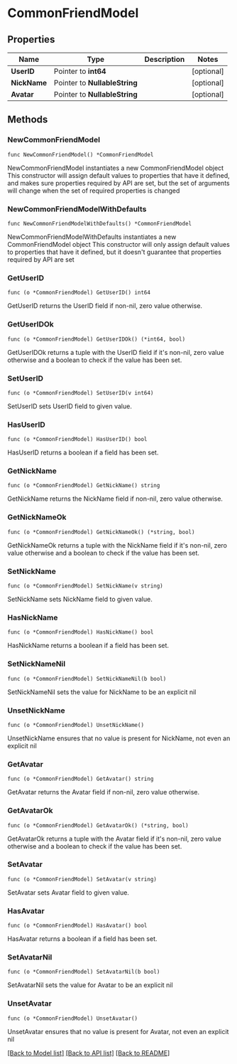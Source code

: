 # CommonFriendModel

## Properties

Name | Type | Description | Notes
------------ | ------------- | ------------- | -------------
**UserID** | Pointer to **int64** |  | [optional] 
**NickName** | Pointer to **NullableString** |  | [optional] 
**Avatar** | Pointer to **NullableString** |  | [optional] 

## Methods

### NewCommonFriendModel

`func NewCommonFriendModel() *CommonFriendModel`

NewCommonFriendModel instantiates a new CommonFriendModel object
This constructor will assign default values to properties that have it defined,
and makes sure properties required by API are set, but the set of arguments
will change when the set of required properties is changed

### NewCommonFriendModelWithDefaults

`func NewCommonFriendModelWithDefaults() *CommonFriendModel`

NewCommonFriendModelWithDefaults instantiates a new CommonFriendModel object
This constructor will only assign default values to properties that have it defined,
but it doesn't guarantee that properties required by API are set

### GetUserID

`func (o *CommonFriendModel) GetUserID() int64`

GetUserID returns the UserID field if non-nil, zero value otherwise.

### GetUserIDOk

`func (o *CommonFriendModel) GetUserIDOk() (*int64, bool)`

GetUserIDOk returns a tuple with the UserID field if it's non-nil, zero value otherwise
and a boolean to check if the value has been set.

### SetUserID

`func (o *CommonFriendModel) SetUserID(v int64)`

SetUserID sets UserID field to given value.

### HasUserID

`func (o *CommonFriendModel) HasUserID() bool`

HasUserID returns a boolean if a field has been set.

### GetNickName

`func (o *CommonFriendModel) GetNickName() string`

GetNickName returns the NickName field if non-nil, zero value otherwise.

### GetNickNameOk

`func (o *CommonFriendModel) GetNickNameOk() (*string, bool)`

GetNickNameOk returns a tuple with the NickName field if it's non-nil, zero value otherwise
and a boolean to check if the value has been set.

### SetNickName

`func (o *CommonFriendModel) SetNickName(v string)`

SetNickName sets NickName field to given value.

### HasNickName

`func (o *CommonFriendModel) HasNickName() bool`

HasNickName returns a boolean if a field has been set.

### SetNickNameNil

`func (o *CommonFriendModel) SetNickNameNil(b bool)`

 SetNickNameNil sets the value for NickName to be an explicit nil

### UnsetNickName
`func (o *CommonFriendModel) UnsetNickName()`

UnsetNickName ensures that no value is present for NickName, not even an explicit nil
### GetAvatar

`func (o *CommonFriendModel) GetAvatar() string`

GetAvatar returns the Avatar field if non-nil, zero value otherwise.

### GetAvatarOk

`func (o *CommonFriendModel) GetAvatarOk() (*string, bool)`

GetAvatarOk returns a tuple with the Avatar field if it's non-nil, zero value otherwise
and a boolean to check if the value has been set.

### SetAvatar

`func (o *CommonFriendModel) SetAvatar(v string)`

SetAvatar sets Avatar field to given value.

### HasAvatar

`func (o *CommonFriendModel) HasAvatar() bool`

HasAvatar returns a boolean if a field has been set.

### SetAvatarNil

`func (o *CommonFriendModel) SetAvatarNil(b bool)`

 SetAvatarNil sets the value for Avatar to be an explicit nil

### UnsetAvatar
`func (o *CommonFriendModel) UnsetAvatar()`

UnsetAvatar ensures that no value is present for Avatar, not even an explicit nil

[[Back to Model list]](../README.md#documentation-for-models) [[Back to API list]](../README.md#documentation-for-api-endpoints) [[Back to README]](../README.md)


